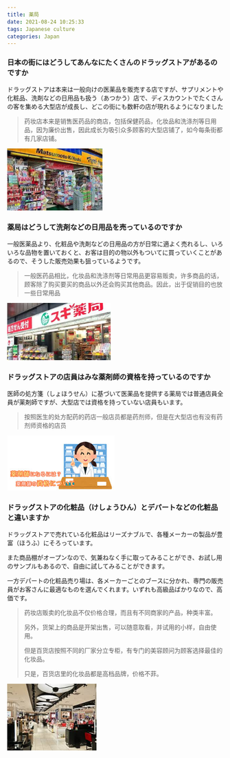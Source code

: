 ```yaml
---
title: 薬局
date: 2021-08-24 10:25:33
tags: Japanese culture
categories: Japan
---
```


### 日本の街にはどうしてあんなにたくさんのドラッグストアがあるのですか

ドラッグストアは本来は一般向けの医薬品を販売する店ですが、サプリメントや化粧品、洗剤などの日用品も扱う（あつかう）店で、ディスカウントでたくさんの客を集める大型店が成長し、どこの街にも数軒の店が現れるようになりました

> 药妆店本来是销售医药品的商店，包括保健药品，化妆品和洗涤剂等日用品，因为廉价出售，因此成长为吸引众多顾客的大型店铺了，如今每条街都有几家店铺。

 <img src="drugstor\薬局.jpg" style="zoom:80%;" /> 

### 薬局はどうして洗剤などの日用品を売っているのですか

一般医薬品より、化粧品や洗剤などの日用品の方が日常に適よく売れるし、いろいろな品物を置いておくと、お客は目的の物以外もついてに買っていくことがあるので、そうした販売効果も狙っているようです。

>一般医药品相比，化妆品和洗涤剂等日常用品更容易贩卖，许多商品的话，顾客除了购买要买的商品以外还会购买其他商品。因此，出于促销目的也放一些日常用品

 <img src="drugstor\薬局2.jpg" style="zoom:80%;" /> 

### ドラッグストアの店員はみな薬剤師の資格を持っているのですか

医師の処方箋（しょほうせん）に基づいて医薬品を提供する薬局では普通店員全員が薬剤師ですが、大型店では資格を持っていない店員もいます。

>按照医生的处方配药的药店一般店员都是药剂师，但是在大型店也有没有药剂师资格的店员

 <img src="drugstor\images1.jfif" style="zoom:80%;" /> 

### ドラッグストアの化粧品（けしょうひん）とデパートなどの化粧品と違いますか

ドラッグストアで売れている化粧品はリーズナブルで、各種メーカーの製品が豊富（ほうふ）にそろっています。

また商品棚がオープンなので、気兼ねなく手に取ってみることができ、お試し用のサンプルもあるので、自由に試してみることができます。

一方デパートの化粧品売り場は、各メーカーごとのブースに分かれ、専門の販売員がお客さんに最適なものを選んでくれます。いずれも高級品ばかりなので、高価です。

>药妆店贩卖的化妆品不仅价格合理，而且有不同商家的产品，种类丰富。
>
>另外，货架上的商品是开架出售，可以随意取看，并试用的小样，自由使用。
>
>但是百货店按照不同的厂家分立专柜，有专门的美容顾问为顾客选择最佳的化妆品。
>
>只是，百货店里的化妆品都是高档品牌，价格不菲。

 <img src="drugstor\images2.jpg" style="zoom: 80%;" /> 